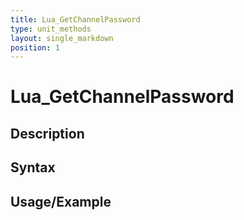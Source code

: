 ```yaml
---
title: Lua_GetChannelPassword
type: unit_methods
layout: single_markdown
position: 1
---
```


# Lua_GetChannelPassword

## Description

## Syntax

## Usage/Example


